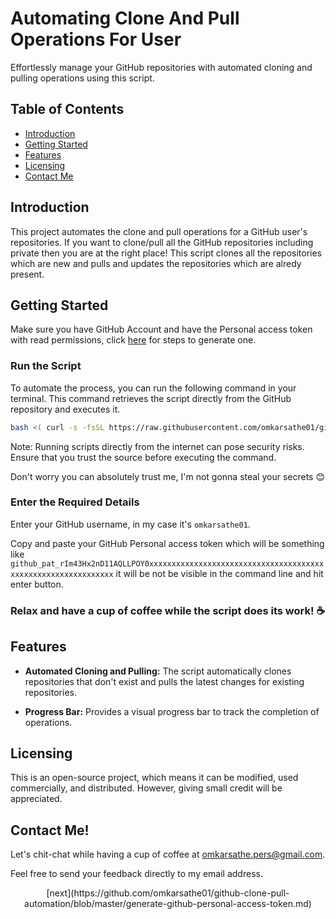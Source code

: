# Automating Clone And Pull Operations For User

Effortlessly manage your GitHub repositories with automated cloning and pulling operations using this script.

## Table of Contents

- [Introduction](#introduction)
- [Getting Started](#getting-started)
- [Features](#features)
- [Licensing](#licensing)
- [Contact Me](#contact-me)

## Introduction

This project automates the clone and pull operations for a GitHub user's repositories.
If you want to clone/pull all the GitHub repositories including private then you are at the right place!
This script clones all the repositories which are new and pulls and updates the repositories which are alredy present.

## Getting Started

Make sure you have GitHub Account and have the Personal access token with read permissions, click [here](https://github.com/omkarsathe01/github-clone-pull-automation/blob/main/generate-github-personal-access-token.md) for steps to generate one.

### Run the Script

To automate the process, you can run the following command in your terminal. This command retrieves the script directly from the GitHub repository and executes it.

```bash
bash <( curl -s -fsSL https://raw.githubusercontent.com/omkarsathe01/github-clone-pull-automation/main/script.sh)
```

Note: Running scripts directly from the internet can pose security risks. Ensure that you trust the source before executing the command.

Don't worry you can absolutely trust me, I'm not gonna steal your secrets 😊

### Enter the Required Details

Enter your GitHub username, in my case it's `omkarsathe01`.

Copy and paste your GitHub Personal access token which will be something like `github_pat_rIm43Hx2nD11AQLLPOY0xxxxxxxxxxxxxxxxxxxxxxxxxxxxxxxxxxxxxxxxxxxxxxxxxxxxxxxxxxxxxx` it will be not be visible in the command line and hit enter button.

### Relax and have a cup of coffee while the script does its work! ☕

## Features

- **Automated Cloning and Pulling:** The script automatically clones repositories that don't exist and pulls the latest changes for existing repositories.

- **Progress Bar:** Provides a visual progress bar to track the completion of operations.

## Licensing

This is an open-source project, which means it can be modified, used commercially, and distributed. However, giving small credit will be appreciated.

## Contact Me!

Let's chit-chat while having a cup of coffee at [omkarsathe.pers@gmail.com](mailto:omkarsathe.pers@gmail.com?subject=Feedback%20about%20Automating%20Clone%20And%20Pull%20Operations%20For%20User!&body=Please%20share%20your%20feedback%20below:%0A%0A-------------------------------------%0A%0A[Your%20Reply%20Here]%0A%0A--------------------------------------%0A%0AGitHub%20Repository:%20https://github.com/omkarsathe01/github-clone-pull-automation).

Feel free to send your feedback directly to my email address.

<center>
[next](https://github.com/omkarsathe01/github-clone-pull-automation/blob/master/generate-github-personal-access-token.md)</center>